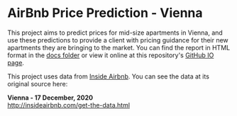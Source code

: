 # AirBnb Price Prediction - Vienna

This project aims to predict prices for mid-size apartments in Vienna, and use these predictions to provide a client with pricing guidance for their new apartments they are bringing to the market. You can find the report in HTML format in the [docs folder](/docs) or view it online at this repository's [GitHub IO page](https://joyce-john.github.io/vienna_airbnb_price_prediction/).  
  
This project uses data from [Inside Airbnb](http://insideairbnb.com/). You can see the data at its original source here:  

**Vienna - 17 December, 2020**  
http://insideairbnb.com/get-the-data.html
